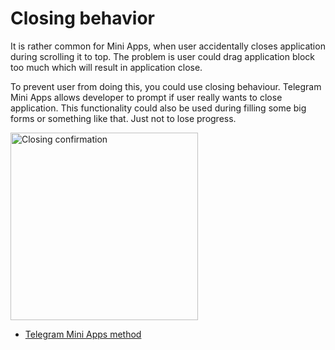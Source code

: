 [//]: # (FIXME: This page needs better screenshots of components. Current are horrible.)

# Closing behavior

It is rather common for Mini Apps, when user accidentally closes application during scrolling it to
top. The problem is user could drag application block too much which will result in application
close.

To prevent user from doing this, you could use closing behaviour. Telegram Mini Apps allows
developer to prompt if user really wants to close application. This functionality could also be used
during filling some big forms or something like that. Just not to lose progress.

<img
  src="/components/closing-confirmation.png"
  alt="Closing confirmation"
  width="300"
/>

- [Telegram Mini Apps method](../apps-communication/methods.md#web-app-setup-closing-behavior)
